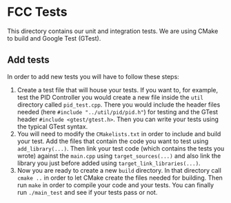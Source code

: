 # FCC Tests

This directory contains our unit and integration tests. We are using CMake to build and Google Test (GTest).

## Add tests
In order to add new tests you will have to follow these steps:
1. Create a test file that will house your tests. If you want to, for example, test the PID Controller you would create a new file inside the `util` directory called `pid_test.cpp`. There you would include the header files needed (here `#include "../util/pid/pid.h"`) for testing and the GTest header `#include <gtest/gtest.h>`. Then you can write your tests using the typical GTest syntax.
2. You will need to modify the `CMakelists.txt` in order to include and build your test. Add the files that contain the code you want to test using `add_library(...)`. Then link your test code (which contains the tests you wrote) against the `main.cpp` using `target_sources(...)` and also link the library you just before added using `target_link_libraries(...)`.
3. Now you are ready to create a new `build` directory. In that directory call `cmake ..` in order to let CMake create the files needed for building. Then run `make` in order to compile your code and your tests. You can finally run `./main_test` and see if your tests pass or not.
